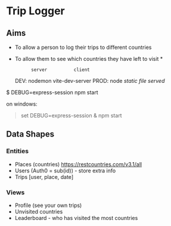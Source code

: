 # Trip Logger

## Aims

- To allow a person to log their trips to different countries
- To allow them to see which countries they have left to visit \*

            server          client

  DEV: nodemon vite-dev-server
  PROD: node _static file served_

$ DEBUG=express-session npm start

on windows:

> set DEBUG=express-session & npm start

## Data Shapes

### Entities

- Places (countries)
  <https://restcountries.com/v3.1/all>
- Users (Auth0 = sub(id)) - store extra info
- Trips [user, place, date]

### Views

- Profile (see your own trips)
- Unvisited countries
- Leaderboard - who has visited the most countries
